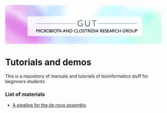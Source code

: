 [![The Gut Microbiota and Clostridia Research](img/GM&CR.png)](http://www.microbioma.cl/)

# Tutorials and demos

This is a repository of manuals and tutorials of bioinformatics stuff for beginners students

### List of materials

* [A pipeline for the de novo assembly](DeNovoAssembly.md)
